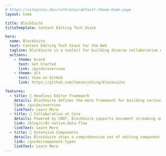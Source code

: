 ```yaml
---
# https://vitepress.dev/reference/default-theme-home-page
layout: home

title: BlockSuite
titleTemplate: Content Editing Tech Stack

hero:
  name: BlockSuite
  text: Content Editing Tech Stack for the Web
  tagline: BlockSuite is a toolkit for building diverse collaborative editors and applications.
  actions:
    - theme: brand
      text: Get Started
      link: /guide/overview
    - theme: alt
      text: View on GitHub
      link: https://github.com/toeverything/blocksuite

features:
  - title: 🧩 Headless Editor Framework
    details: BlockSuite defines the meta framework for building various editors, enabling the design of diverse and adaptable editing interfaces.
    link: /guide/overview
    linkText: Learn More
  - title: 🧬 Collaborative at Core
    details: Powered by CRDT, BlockSuite supports document streaming and conflict resolution at its heart, ready for collaboration inherently.
    link: /blog/crdt-native-data-flow
    linkText: Learn More
  - title: 🎨 Extensive Components
    details: BlockSuite ships a comprehensive set of editing component presets, assisting development with adaptable building blocks.
    link: /guide/component-types
    linkText: Learn More
---
```

